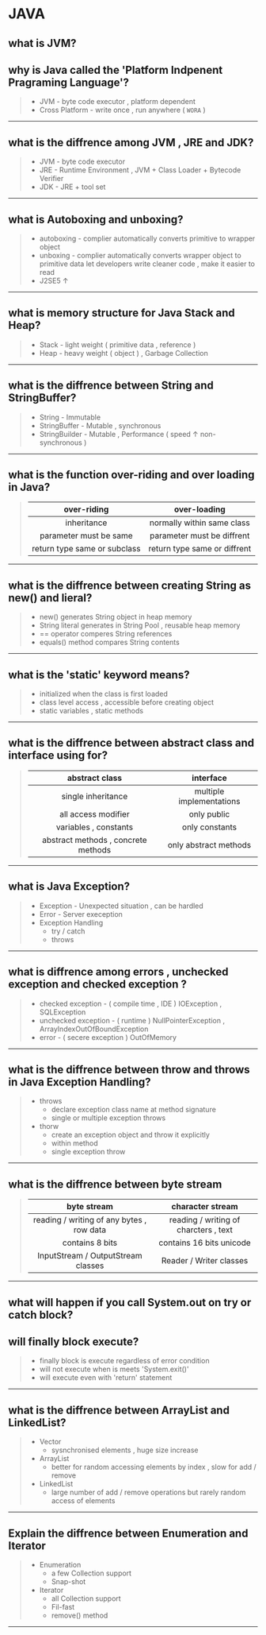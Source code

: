 # JAVA
## what is JVM?
## why is Java called the 'Platform Indpenent Pragraming Language'?
> * JVM - byte code executor , platform dependent
> * Cross Platform - write once , run anywhere ( `WORA` )

---

## what is the diffrence among JVM , JRE and JDK?
> * JVM - byte code executor
> * JRE - Runtime Environment , JVM + Class Loader + Bytecode Verifier
> * JDK - JRE + tool set

---

## what is Autoboxing and unboxing?
> * autoboxing - complier automatically converts primitive to wrapper object
> * unboxing - complier automatically converts wrapper object to primitive data let developers write cleaner code , make it easier to read
> * J2SE5 ↑

---

## what is memory structure for Java Stack and Heap?
> * Stack - light weight ( primitive data , reference )
> * Heap - heavy weight ( object ) , Garbage Collection

---

## what is the diffrence between String and StringBuffer?
> * String - Immutable
> * StringBuffer - Mutable , synchronous
> * StringBuilder - Mutable , Performance ( speed ↑ non-synchronous )

---

## what is the function over-riding and over loading in Java?
> | over-riding | over-loading |
> | :--: | :--: |
> | inheritance | normally within same class | 
> | parameter must be same | parameter must be diffrent |
> | return type same or subclass | return type same or diffrent |

---

## what is the diffrence between creating String as new() and lieral?
> * new() generates String object in heap memory
> * String literal generates in String Pool , reusable heap memory
> * == operator comperes String references
> * equals() method compares String contents

---

## what is the 'static' keyword means?
> * initialized when the class is first loaded
> * class level access , accessible before creating object
> * static variables , static methods

---

## what is the diffrence between abstract class and interface using for?
> | abstract class | interface |
> | :--: | :--: |
> | single inheritance | multiple implementations |
> | all access modifier | only public |
> | variables , constants | only constants |
> | abstract methods , concrete methods | only abstract methods |

---

## what is Java Exception?
> * Exception - Unexpected situation , can be hardled
> * Error - Server exeception
> * Exception Handling
>   + try / catch
>   + throws

---

## what is diffrence among errors , unchecked exception and checked exception ?
> * checked exception - ( compile time , IDE ) IOException , SQLException
> * unchecked exception - ( runtime ) NullPointerException , ArrayIndexOutOfBoundException
> * error - ( secere exception ) OutOfMemory 

---

## what is the diffrence between throw and throws in Java Exception Handling?
> * throws
>   + declare exception class name at method signature
>   + single or multiple exception throws
> * thorw
>   + create an exception object and throw it explicitly
>   + within method
>   + single exception throw

---

## what is the diffrence between byte stream
> | byte stream | character stream |
> | :--: | :--: |
> | reading / writing of any bytes , row data | reading / writing of charcters , text |
> | contains 8 bits | contains 16 bits unicode |
> | InputStream / OutputStream classes | Reader / Writer classes |

---

## what will happen if you call System.out on try or catch block?
## will finally block execute?
> * finally block is execute regardless of error condition
> * will not execute when is meets 'System.exit()'
> * will execute even with 'return' statement 

---

## what is the diffrence between ArrayList and LinkedList?
> * Vector
>   + sysnchronised elements , huge size increase
> * ArrayList
>   + better for random accessing elements by index , slow for add / remove 
> * LinkedList
>   + large number of add / remove operations but rarely random access of elements

---

## Explain the diffrence between Enumeration and Iterator
> * Enumeration
>   + a few Collection support
>   + Snap-shot
> * Iterator
>   + all Collection support
>   + Fil-fast
>   + remove() method

---
